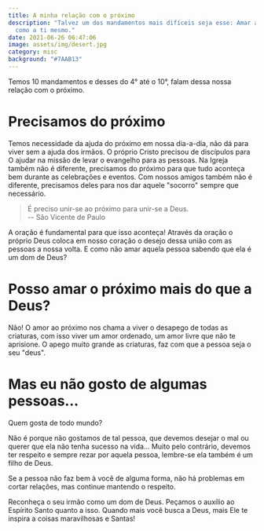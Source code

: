 ```yaml
---
title: A minha relação com o próximo
description: "Talvez um dos mandamentos mais difíceis seja esse: Amar ao próximo
  como a ti mesmo."
date: 2021-06-26 06:47:06
image: assets/img/desert.jpg
category: misc
background: "#7AAB13"
---
```

Temos 10 mandamentos e desses do 4° até o 10°, falam dessa nossa relação com o próximo.

# **Precisamos do próximo**

Temos necessidade da ajuda do próximo em nossa dia-a-dia, não dá para viver sem a ajuda dos irmãos. O próprio Cristo precisou de discípulos para O ajudar na missão de levar o evangelho para as pessoas. Na Igreja também não é diferente, precisamos do próximo para que tudo aconteça bem durante as celebrações e eventos. Com nossos amigos também não é diferente, precisamos deles para nos dar aquele "socorro" sempre que necessário.

> É preciso unir-se ao próximo para unir-se a Deus.\
> -- São Vicente de Paulo

A oração é fundamental para que isso aconteça! Através da oração o próprio Deus coloca em nosso coração o desejo dessa união com as pessoas a nossa volta. E como não amar aquela pessoa sabendo que ela é um dom de Deus?

# Posso amar o próximo mais do que a Deus?

Não! O amor ao próximo nos chama a viver o desapego de todas as criaturas, com isso viver um amor ordenado, um amor livre que não te aprisione. O apego muito grande as criaturas, faz com que a pessoa seja o seu "deus".

# Mas eu não gosto de algumas pessoas...

Quem gosta de todo mundo? 

Não é porque não gostamos de tal pessoa, que devemos desejar o mal ou querer que ela não tenha sucesso na vida... Muito pelo contrário, devemos ter respeito e sempre rezar por aquela pessoa, lembre-se ela também é um filho de Deus.

Se a pessoa não faz bem à você de alguma forma, não há problemas em cortar relações, mas continue mantendo o respeito.

Reconheça o seu irmão como um dom de Deus. Peçamos o auxílio ao Espírito Santo quanto a isso. Quando mais você busca a Deus, mais Ele te inspira a coisas maravilhosas e Santas!